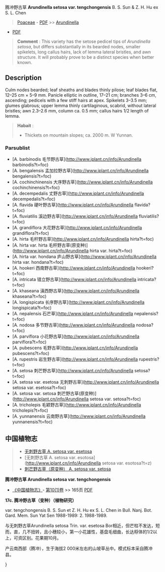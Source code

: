 腾冲野古草 **Arundinella setosa var. tengchongensis** B. S. Sun & Z. H. Hu ex S. L. Chen

> [Poaceae](http://www.iplant.cn/info/Poaceae?t=foc) - [PDF](http://www.iplant.cn/foc/pdf/Poaceae.pdf) >> [Arundinella](http://www.iplant.cn/info/Arundinella?t=foc)
 - [PDF](http://www.iplant.cn/foc/pdf/Arundinella.pdf)

> **Comment** : 
> This variety has the setose pedicel tips of *Arundinella setosa*, but differs substantially in its bearded nodes, smaller spikelets, long callus hairs, lack of lemma lateral bristles, and awn structure. It will probably prove to be a distinct species when better known.

## Description

Culm nodes bearded; leaf sheaths and blades thinly pilose; leaf blades flat, 12–25 cm × 5–9 mm. Panicle elliptic in outline, 17–21 cm; branches 3–6 cm, ascending; pedicels with a few stiff hairs at apex. Spikelets 3–3.5 mm; glumes glabrous; upper lemma thinly cartilaginous, scabrid, without lateral bristles; awn 2.3–2.6 mm, column ca. 0.5 mm; callus hairs 1/2 length of lemma.

> **Habait** : 
>* Thickets on mountain slopes; ca. 2000 m. W Yunnan.

### Parsublist

* [A.  barbinodis  毛节野古草](http://www.iplant.cn/info/Arundinella barbinodis?t=foc)
* [A.  bengalensis  孟加拉野古草](http://www.iplant.cn/info/Arundinella bengalensis?t=foc)
* [A.  cochinchinensis  大序野古草](http://www.iplant.cn/info/Arundinella cochinchinensis?t=foc)
* [A.  decempedalis  丈野古草](http://www.iplant.cn/info/Arundinella decempedalis?t=foc)
* [A.  flavida  硬叶野古草](http://www.iplant.cn/info/Arundinella flavida?t=foc)
* [A.  fluviatilis  溪边野古草](http://www.iplant.cn/info/Arundinella fluviatilis?t=foc)
* [A.  grandiflora  大花野古草](http://www.iplant.cn/info/Arundinella grandiflora?t=foc)
* [A.  hirta  毛秆野古草](http://www.iplant.cn/info/Arundinella hirta?t=foc)
* [A.  hirta var. hirta  毛秆野古草(原变种)](http://www.iplant.cn/info/Arundinella hirta var. hirta?t=foc)
* [A.  hirta var. hondana  庐山野古草](http://www.iplant.cn/info/Arundinella hirta var. hondana?t=foc)
* [A.  hookeri  西南野古草](http://www.iplant.cn/info/Arundinella hookeri?t=foc)
* [A.  intricata  错立野古草](http://www.iplant.cn/info/Arundinella intricata?t=foc)
* [A.  khaseana  滇西野古草](http://www.iplant.cn/info/Arundinella khaseana?t=foc)
* [A.  longispicata  长序野古草](http://www.iplant.cn/info/Arundinella longispicata?t=foc)
* [A.  nepalensis  石芒草](http://www.iplant.cn/info/Arundinella nepalensis?t=foc)
* [A.  nodosa  多节野古草](http://www.iplant.cn/info/Arundinella nodosa?t=foc)
* [A.  parviflora  小花野古草](http://www.iplant.cn/info/Arundinella parviflora?t=foc)
* [A.  pubescens  毛野古草](http://www.iplant.cn/info/Arundinella pubescens?t=foc)
* [A.  rupestris  岩生野古草](http://www.iplant.cn/info/Arundinella rupestris?t=foc)
* [A.  setosa  刺芒野古草](http://www.iplant.cn/info/Arundinella setosa?t=foc)
* [A.  setosa var. esetosa  无刺野古草](http://www.iplant.cn/info/Arundinella setosa var. esetosa?t=foc)
* [A.  setosa var. setosa  刺芒野古草(原变种)](http://www.iplant.cn/info/Arundinella setosa var. setosa?t=foc)
* [A.  tricholepis  毛颖野古草](http://www.iplant.cn/info/Arundinella tricholepis?t=foc)
* [A.  yunnanensis  云南野古草](http://www.iplant.cn/info/Arundinella yunnanensis?t=foc)

## 中国植物志

> * [无刺野古草  A.  setosa var. esetosa](Arundinella-setosa-var-esetosa-无刺野古草.md)
> * [无刺野古草  A.  setosa var. esotosa](http://www.iplant.cn/info/Arundinella setosa var. esotosa?t=z)
> * [刺芒野古草（原变种）  A.  setosa var. setosa](Arundinella-setosa-var-setosa-刺芒野古草(原变种).md)

**腾冲野古草 Arundinella setosa var. tengchongensis**

* [《中国植物志》](http://www.iplant.cn/frps)- [第10(1)卷](http://www.iplant.cn/frps/vol/10(1)) >> 165页 [PDF](http://www.iplant.cn/frps/pdf/10(1)/165a.pdf)

**17c. 腾冲野古草（变种）（植物研究）**

var. tengchongensis B. S. Sun et Z. H. Hu ex S. L. Chen in Bull. Nanj. Bot. Gard. Mem. Sun Yat Sen 1988-1989: 2. 1988-1989.

与无刺野古草Arundinella setosa Trin. var. esetosa Bor相近，但芒柱不发达，短而，直，几不扭转，且小穗较小，第一小花雄性，基盘毛细曲，长达稃体的1/2以上，可资区别。花果期10月。

产云南西部（腾冲），生于海拔2 000米左右的山坡草丛中。模式标本采自腾冲县。

}